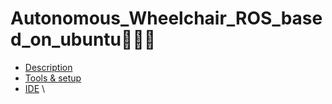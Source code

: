 # Autonomous_Wheelchair_ROS_based_on_ubuntu🦼🤖🔥

- [Description](#Description)
- [Tools & setup](#Tools_&_setup)
- [IDE](#IDE)
\
